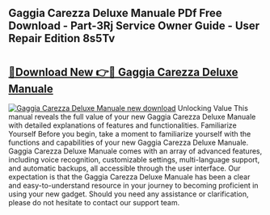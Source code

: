 ## Gaggia Carezza Deluxe Manuale PDf Free Download - Part-3Rj Service Owner Guide - User Repair Edition 8s5Tv

# <h2><a href="http://cf27136.oget.top/?id=Gaggia+Carezza+Deluxe+Manuale">🔗Download New 👉🔴 Gaggia Carezza Deluxe Manuale</a></h2>

[![Gaggia Carezza Deluxe Manuale new download](https://i.imgur.com/5g1atiW.png)](http://cf27136.oget.top/?id=Gaggia+Carezza+Deluxe+Manuale)
Unlocking Value This manual reveals the full value of your new Gaggia Carezza Deluxe Manuale with detailed explanations of features and functionalities. Familiarize Yourself Before you begin, take a moment to familiarize yourself with the functions and capabilities of your new Gaggia Carezza Deluxe Manuale. Gaggia Carezza Deluxe Manuale comes with an array of advanced features, including voice recognition, customizable settings, multi-language support, and automatic backups, all accessible through the user interface. Our expectation is that the Gaggia Carezza Deluxe Manuale has been a clear and easy-to-understand resource in your journey to becoming proficient in using your new gadget. Should you need any assistance or clarification, please do not hesitate to contact our support team.
